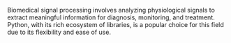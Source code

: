 Biomedical signal processing involves analyzing physiological signals to extract meaningful information for diagnosis, monitoring, and treatment. Python, with its rich ecosystem of libraries, is a popular choice for this field due to its flexibility and ease of use.
